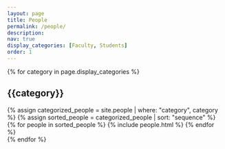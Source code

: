 ```yaml
---
layout: page
title: People
permalink: /people/
description:
nav: true
display_categories: [Faculty, Students]
order: 1
---
```

<div class="people">
  <!-- Display categorized people -->
  {% for category in page.display_categories %}
    <h2 class="category">{{category}}</h2>
    {% assign categorized_people = site.people | where: "category", category %}
    {% assign sorted_people = categorized_people | sort: "sequence" %}
    <!-- Generate cards for each person -->
    <div class="grid">
      {% for people in sorted_people %}
        {% include people.html %}
      {% endfor %}
    </div>
    {% endfor %}
    <!--h2 class="category">Alumni</h2-->
      <!--ul>
        <li><a href="https://curie3170.github.io/" target="_blank">Alumi 1</a> (Research Staff, 2022-2023) → Ph.D. Course@University of Maryland</li>
        <li><a href="https://curie3170.github.io/" target="_blank">Alumi 2</a> (Research Staff, 2022-2023) → Ph.D. Course@University of Maryland</li>
      </ul-->
</div>
